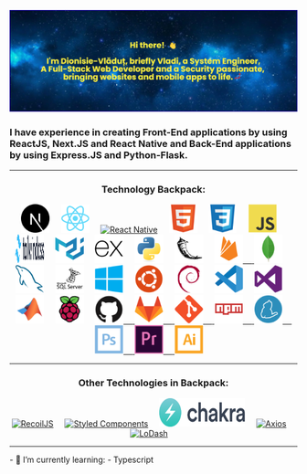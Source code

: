 ![MasterHead](/bannerNew.png)

### I have experience in creating Front-End applications by using ReactJS, Next.JS and React Native and Back-End applications by using Express.JS and Python-Flask.

<hr/>
<h3 align="center">Technology Backpack:</h3>
<p align="center">
<a href="https://www.nextjs.org" target="_blank"><img src="https://raw.githubusercontent.com/devicons/devicon/1119b9f84c0290e0f0b38982099a2bd027a48bf1/icons/nextjs/nextjs-original.svg" alt="NextJS" width="50" height="50"/></a><span>&nbsp;&nbsp;&nbsp;&nbsp;</span>
<a href="https://www.reactjs.org" target="_blank"><img src="https://raw.githubusercontent.com/devicons/devicon/1119b9f84c0290e0f0b38982099a2bd027a48bf1/icons/react/react-original.svg" alt="React" width="50" height="50"/></a><span>&nbsp;&nbsp;&nbsp;&nbsp;</span>
<a href="https://www.reactnative.dev" target="_blank"><img src="https://svgarchive.com/wp-content/uploads/react-native.svg" alt="React Native" width="50" height="50"/></a><span>&nbsp;&nbsp;&nbsp;&nbsp;</span>
<a href="https://www.w3schools.com/html" target="_blank"><img src="https://raw.githubusercontent.com/devicons/devicon/1119b9f84c0290e0f0b38982099a2bd027a48bf1/icons/html5/html5-original.svg" alt="HTML5" width="50" height="50"/></a><span>&nbsp;&nbsp;&nbsp;&nbsp;</span>
<a href="https://www.w3schools.com/css" target="_blank"><img src="https://raw.githubusercontent.com/devicons/devicon/1119b9f84c0290e0f0b38982099a2bd027a48bf1/icons/css3/css3-original.svg" alt="CSS3" width="50" height="50"/></a><span>&nbsp;&nbsp;&nbsp;&nbsp;</span>
<a href="https://www.w3schools.com/js" target="_blank"><img src="https://raw.githubusercontent.com/devicons/devicon/1119b9f84c0290e0f0b38982099a2bd027a48bf1/icons/javascript/javascript-original.svg" alt="JS" width="50" height="50"/></a><span>&nbsp;&nbsp;&nbsp;&nbsp;</span>
<a href="https://www.tailwindcss.com" target="_blank"><img src="https://raw.githubusercontent.com/devicons/devicon/1119b9f84c0290e0f0b38982099a2bd027a48bf1/icons/tailwindcss/tailwindcss-original-wordmark.svg" alt="TailWind CSS" width="50" height="50"/></a><span>&nbsp;&nbsp;&nbsp;&nbsp;</span>
 <a href="https://www.mui.com" target="_blank"><img src="https://raw.githubusercontent.com/devicons/devicon/1119b9f84c0290e0f0b38982099a2bd027a48bf1/icons/materialui/materialui-original.svg" alt="MaterialUI" width="50" height="50"/></a><span>&nbsp;&nbsp;&nbsp;&nbsp;</span>
<a href="https://www.expressjs.com" target="_blank"><img src="https://raw.githubusercontent.com/devicons/devicon/1119b9f84c0290e0f0b38982099a2bd027a48bf1/icons/express/express-original.svg" alt="Express" width="50" height="50"/></a><span>&nbsp;&nbsp;&nbsp;&nbsp;</span>
<a href="https://www.python.org" target="_blank"><img src="https://raw.githubusercontent.com/devicons/devicon/1119b9f84c0290e0f0b38982099a2bd027a48bf1/icons/python/python-original.svg" alt="Python" width="50" height="50"/></a><span>&nbsp;&nbsp;&nbsp;&nbsp;</span>
<a href="https://flask.palletsprojects.com" target="_blank"><img src="https://raw.githubusercontent.com/devicons/devicon/1119b9f84c0290e0f0b38982099a2bd027a48bf1/icons/flask/flask-original.svg" alt="Flask" width="50" height="50"/></a><span>&nbsp;&nbsp;&nbsp;&nbsp;</span>
<a href="https://firebase.google.com" target="_blank"><img src="https://raw.githubusercontent.com/devicons/devicon/1119b9f84c0290e0f0b38982099a2bd027a48bf1/icons/firebase/firebase-plain.svg" alt="Firebase" width="50" height="50"/</a><span>&nbsp;&nbsp;&nbsp;&nbsp;</span>
<a href="https://www.mongodb.com" target="_blank"><img src="https://raw.githubusercontent.com/devicons/devicon/1119b9f84c0290e0f0b38982099a2bd027a48bf1/icons/mongodb/mongodb-original.svg" alt="MongoDB" width="50" height="50"/></a><span>&nbsp;&nbsp;&nbsp;&nbsp;</span>
<a href="https://www.mysql.com" target="_blank"><img src="https://raw.githubusercontent.com/devicons/devicon/1119b9f84c0290e0f0b38982099a2bd027a48bf1/icons/mysql/mysql-original.svg" alt="MySQL" width="50" height="50"/></a><span>&nbsp;&nbsp;&nbsp;&nbsp;</span>
 <a href="https://www.microsoft.com" target="_blank"><img src="https://raw.githubusercontent.com/devicons/devicon/1119b9f84c0290e0f0b38982099a2bd027a48bf1/icons/microsoftsqlserver/microsoftsqlserver-plain-wordmark.svg" alt="Microsoft SQL" width="50" height="50"/></a><span>&nbsp;&nbsp;&nbsp;&nbsp;</span>
 <a href="https://www.microsoft.com" target="_blank"><img src="https://raw.githubusercontent.com/devicons/devicon/1119b9f84c0290e0f0b38982099a2bd027a48bf1/icons/windows8/windows8-original.svg" alt="Windows" width="50" height="50"/></a><span>&nbsp;&nbsp;&nbsp;&nbsp;</span>
<a href="https://www.ubuntu.com" target="_blank"><img src="https://raw.githubusercontent.com/devicons/devicon/1119b9f84c0290e0f0b38982099a2bd027a48bf1/icons/ubuntu/ubuntu-plain.svg" alt="Ubuntu" width="50" height="50"/></a><span>&nbsp;&nbsp;&nbsp;&nbsp;</span>
 <a href="https://www.debian.org" target="_blank"><img src="https://raw.githubusercontent.com/devicons/devicon/1119b9f84c0290e0f0b38982099a2bd027a48bf1/icons/debian/debian-original.svg" alt="Debian" width="50" height="50"/></a><span>&nbsp;&nbsp;&nbsp;&nbsp;</span>
<a href="https://code.visualstudio.com" target="_blank"><img src="https://raw.githubusercontent.com/devicons/devicon/1119b9f84c0290e0f0b38982099a2bd027a48bf1/icons/vscode/vscode-original.svg" alt="VSCode" width="50" height="50"/></a><span>&nbsp;&nbsp;&nbsp;&nbsp;</span>
 <a href="https://visualstudio.microsoft.com" target="_blank"><img src="https://raw.githubusercontent.com/devicons/devicon/1119b9f84c0290e0f0b38982099a2bd027a48bf1/icons/visualstudio/visualstudio-plain.svg" alt="Visual Studio" width="50" height="50"/></a><span>&nbsp;&nbsp;&nbsp;&nbsp;</span>
<a href="https://www.mathworks.com" target="_blank"><img src="https://raw.githubusercontent.com/devicons/devicon/1119b9f84c0290e0f0b38982099a2bd027a48bf1/icons/matlab/matlab-original.svg" alt="Matlab" width="50" height="50"/></a><span>&nbsp;&nbsp;&nbsp;&nbsp;</span>
<a href="https://www.raspberrypi.org" target="_blank"><img src="https://raw.githubusercontent.com/devicons/devicon/1119b9f84c0290e0f0b38982099a2bd027a48bf1/icons/raspberrypi/raspberrypi-original.svg" alt="Raspberry PI" width="50" height="50"/></a><span>&nbsp;&nbsp;&nbsp;&nbsp;</span>
<a href="https://www.github.com" target="_blank"><img src="https://raw.githubusercontent.com/devicons/devicon/1119b9f84c0290e0f0b38982099a2bd027a48bf1/icons/github/github-original.svg" alt="GitHub" width="50" height="50"/</a><span>&nbsp;&nbsp;&nbsp;&nbsp;</span>
 <a href="https://www.gitlab.com" target="_blank"><img src="https://raw.githubusercontent.com/devicons/devicon/1119b9f84c0290e0f0b38982099a2bd027a48bf1/icons/gitlab/gitlab-original.svg" alt="GitLab" width="50" height="50"/</a><span>&nbsp;&nbsp;&nbsp;&nbsp;</span>
<a href="https://www.git-scm.com" target="_blank"><img src="https://raw.githubusercontent.com/devicons/devicon/1119b9f84c0290e0f0b38982099a2bd027a48bf1/icons/git/git-original.svg" alt="Git" width="50" height="50"/</a><span>&nbsp;&nbsp;&nbsp;&nbsp;</span>
<a href="https://www.npmjs.com" target="_blank"><img src="https://raw.githubusercontent.com/devicons/devicon/1119b9f84c0290e0f0b38982099a2bd027a48bf1/icons/npm/npm-original-wordmark.svg" alt="NPM" width="50" height="50"/</a><span>&nbsp;&nbsp;&nbsp;&nbsp;</span>
<a href="https://www.yarnpkg.com" target="_blank"><img src="https://raw.githubusercontent.com/devicons/devicon/1119b9f84c0290e0f0b38982099a2bd027a48bf1/icons/yarn/yarn-original.svg" alt="NPM" width="50" height="50"/</a><span>&nbsp;&nbsp;&nbsp;&nbsp;</span>
<a href="https://www.adobe.com/products/photoshop" target="_blank"><img src="https://raw.githubusercontent.com/devicons/devicon/1119b9f84c0290e0f0b38982099a2bd027a48bf1/icons/photoshop/photoshop-line.svg" alt="Photoshop" width="50" height="50"/</a><span>&nbsp;&nbsp;&nbsp;&nbsp;</span>
<a href="https://www.adobe.com/products/premiere" target="_blank"><img src="https://raw.githubusercontent.com/devicons/devicon/1119b9f84c0290e0f0b38982099a2bd027a48bf1/icons/premierepro/premierepro-original.svg" alt="Premiere Pro" width="50" height="50"/</a><span>&nbsp;&nbsp;&nbsp;&nbsp;</span>
<a href="https://www.adobe.com/products/illustrator" target="_blank"><img src="https://raw.githubusercontent.com/devicons/devicon/1119b9f84c0290e0f0b38982099a2bd027a48bf1/icons/illustrator/illustrator-line.svg" alt="Illustrator" width="50" height="50"/></a><span>&nbsp;&nbsp;&nbsp;&nbsp;</span>
</p>
<hr/>

 <h3 align="center">Other Technologies in Backpack:</h3>
<p align="center">
<a href="https://www.recoiljs.org" target="_blank"><img src="https://recoiljs.org/fr/img/logo.svg" alt="RecoilJS" width="100" height="50"/></a><span>&nbsp;&nbsp;&nbsp;&nbsp;</span>
<a href="https://www.styled-components.com" target="_blank"><img src="https://miro.medium.com/max/636/1*p1TndLk3UsGPBsM7qHPZIw.png" alt="Styled Components" width="50" height="50"/></a><span>&nbsp;&nbsp;&nbsp;&nbsp;</span>
<a href="https://www.chakra-ui.com" target="_blank"><img src="https://raw.githubusercontent.com/chakra-ui/chakra-ui/main/logo/logo-colored.svg?raw=true" alt="Chakra UI" width="150" height="50"/></a><span>&nbsp;&nbsp;&nbsp;&nbsp;</span>
<a href="https://www.axios-http.com" target="_blank"><img src="https://github.com/axios/axios-docs/blob/908d04c524e088ae7fde8a57a527e54710a4a5ab/assets/logo.svg" alt="Axios" width="150" height="50"/></a><span>&nbsp;&nbsp;&nbsp;&nbsp;</span>
<a href="https://www.lodash.com" target="_blank"><img src="https://upload.wikimedia.org/wikipedia/commons/6/6f/Lodash.svg" alt="LoDash" width="50" height="50"/></a><span>&nbsp;&nbsp;&nbsp;&nbsp;</span>

 
 
</p>
<hr/>
- 🌱 I’m currently learning:
    - Typescript 


<!--
**vl4di99/vl4di99** is a ✨ _special_ ✨ repository because its `README.md` (this file) appears on your GitHub profile.

Here are some ideas to get you started:

- 🔭 I’m currently working on ...
- 🌱 I’m currently learning ...
- 👯 I’m looking to collaborate on ...
- 🤔 I’m looking for help with ...
- 💬 Ask me about ...
- 📫 How to reach me: ...
- 😄 Pronouns: ...
- ⚡ Fun fact: ...
-->

